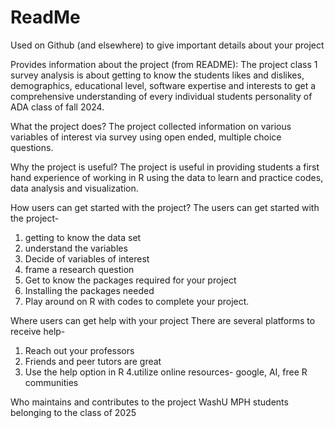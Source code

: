 # ReadMe
Used on Github (and elsewhere) to give important details about your project

Provides information about the project (from README): 
The project class 1 survey analysis is about getting to know the students likes and dislikes, demographics, educational level, software expertise and interests to get a comprehensive understanding of every individual students personality of ADA class of fall 2024.

What the project does? 
The project collected information on various variables of interest via survey using open ended, multiple choice questions.

Why the project is useful?
The project is useful in providing students a first hand experience of working in R using the data to learn and practice codes, data analysis and visualization.

How users can get started with the project?
The users can get started with the project- 
1. getting to know the data set
2. understand the variables 
3. Decide of variables of interest 
4. frame a research question 
5. Get to know the packages required for your project 
6. Installing the packages needed
7. Play around on R with codes to complete your project.

Where users can get help with your project
There are several platforms to receive help- 
1. Reach out your professors
2. Friends and peer tutors are great
3. Use the help option in R 
4.utilize online resources- google, AI, free R communities

Who maintains and contributes to the project
WashU MPH students belonging to the class of 2025